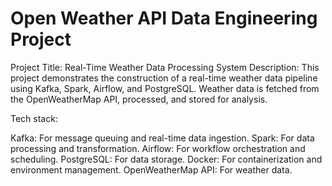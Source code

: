 # Open Weather API Data Engineering Project

Project Title: Real-Time Weather Data Processing System
Description:
This project demonstrates the construction of a real-time weather data pipeline using Kafka, Spark, Airflow, and PostgreSQL. Weather data is fetched from the OpenWeatherMap API, processed, and stored for analysis.

Tech stack:

Kafka: For message queuing and real-time data ingestion.
Spark: For data processing and transformation.
Airflow: For workflow orchestration and scheduling.
PostgreSQL: For data storage.
Docker: For containerization and environment management.
OpenWeatherMap API: For weather data.

